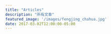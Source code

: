 ```yaml
---
title: "Articles"
description: "所有文章"
featured_image: '/images/fengjing_chahua.jpg'
date: 2017-03-02T12:00:00-05:00
---
```

